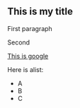 ## This is my title

First paragraph

Second

[This is google](http://google.com)

Here is alist:

* A
* B
* C
